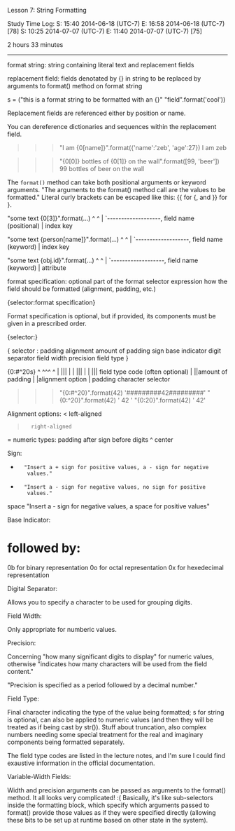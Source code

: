 Lesson 7: String Formatting

Study Time Log:
S: 15:40 2014-06-18 (UTC-7)
E: 16:58 2014-06-18 (UTC-7) [78]
S: 10:25 2014-07-07 (UTC-7)
E: 11:40 2014-07-07 (UTC-7) [75]

2 hours 33 minutes

---

format string:
    string containing literal text and replacement fields

replacement field:
    fields denotated by {} in string to be replaced by arguments
    to format() method on format string

s = ("this is a format string to be formatted with an {}"
     "field".format('cool'))

Replacement fields are referenced either by position or name.

You can dereference dictionaries and sequences within the replacement
field.

>>> "I am {0[name]}".format({'name':'zeb', 'age':27})
I am zeb

>>> "{0[0]} bottles of {0[1]} on the wall".format([99, 'beer'])
99 bottles of beer on the wall

The `format()` method can take both positional arguments or keyword
arguments. "The arguments to the format() method call are the values
to be formatted." Literal curly brackets can be escaped like this: {{
for {, and }} for }.

"some text {0[3]}".format(...)
            ^ ^
            | `-------------------,
      field name (positional)     |
                               index key

"some text {person[name]}".format(...)
            ^       ^
            |       `-------------------,
      field name (keyword)              |
                                     index key

"some text {obj.id}".format(...)
            ^   ^
            |   `-------------------,
      field name (keyword)          |
                                attribute

format specification:
    optional part of the format selector expression how the field
    should be formatted (alignment, padding, etc.)

{selector:format specification}

Format specification is optional, but if provided, its components must
be given in a prescribed order.

{selector:<padding char><padding alignment option><padding ammount>}

{ 
    selector
    :
        padding
            alignment
            amount of padding
        sign
        base indicator
        digit separator
        field width
        precision
        field type
}

{0:#^20s}
 ^ ^^^ ^
 | ||| |
 | ||| |
 | ||| field type code (often optional)
 | ||amount of padding
 | |alignment option
 | padding character
selector

>>> "{0:#^20}".format(42)
'#########42#########'
>>> "{0:^20}".format(42)
'         42         '
>>> "{0:20}".format(42)
'                  42'

Alignment options:
<       left-aligned
>       right-aligned
=       numeric types: padding after sign before digits
^       center

Sign:
+       "Insert a + sign for positive values, a - sign for negative
         values."
-       "Insert a - sign for negative values, no sign for positive
         values."
space   "Insert a - sign for negative values, a space for positive
         values"

Base Indicator:

# followed by:

0b     for binary representation
0o     for octal representation
0x     for hexedecimal representation

Digital Separator:

Allows you to specify a character to be used for grouping digits.

Field Width:

Only appropriate for numberic values.

Precision:

Concerning "how many significant digits to display" for numeric values,
otherwise "indicates how many characters will be used from the field
content."

"Precision is specified as a period followed by a decimal number."

Field Type:

Final character indicating the type of the value being formatted;
s for string is optional, can also be applied to numeric values (and
then they will be treated as if being cast by str()). Stuff about
truncation, also complex numbers needing some special treatment for
the real and imaginary components being formatted separately.

The field type codes are listed in the lecture notes, and I'm sure I
could find exaustive information in the official documentation.

Variable-Width Fields:

Width and precision arguments can be passed as arguments to the format()
method. It all looks very complicated! :( Basically, it's like
sub-selectors inside the formatting block, which specify which arguments
passed to format() provide those values as if they were specified
directly (allowing these bits to be set up at runtime based on other
state in the system).



